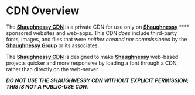# CDN Overview

The [**Shaughnessy CDN**](https://cdn.emmetts.dev) is a private CDN for use only on [**Shaughnessy**](https://shaughnessy.irish) **** sponsored websites and web-apps. This CDN _does_ include third-party fonts, images, and files that were _neither created_ _nor_ _commissioned_ by the [**Shaughnessy Group**](https://shaughnessy.irish) or its associates.

The [**Shaughnessy CDN**](https://cdn.emmetts.dev) is designed to make [**Shaughnessy**](https://shaughnessy.irish) web-based projects quicker and more responsive by loading a font through a CDN, rather than directly on the web-server.

_**DO NOT USE THE SHAUGHNESSY CDN WITHOUT EXPLICIT PERMISSION; THIS IS NOT A PUBLIC-USE CDN.**_
